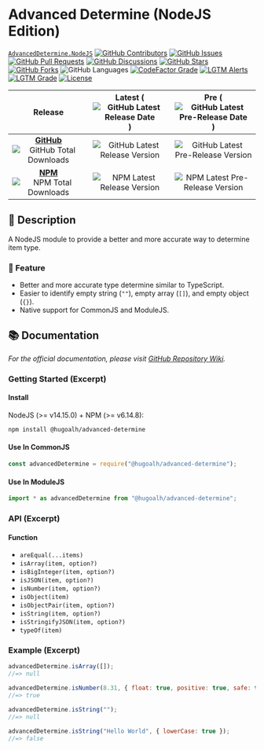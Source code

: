 # Advanced Determine (NodeJS Edition)

[`AdvancedDetermine.NodeJS`](https://github.com/hugoalh-studio/advanced-determine-nodejs)
[![GitHub Contributors](https://img.shields.io/github/contributors/hugoalh-studio/advanced-determine-nodejs?label=Contributors&logo=github&logoColor=ffffff&style=flat-square)](https://github.com/hugoalh-studio/advanced-determine-nodejs/graphs/contributors)
[![GitHub Issues](https://img.shields.io/github/issues-raw/hugoalh-studio/advanced-determine-nodejs?label=Issues&logo=github&logoColor=ffffff&style=flat-square)](https://github.com/hugoalh-studio/advanced-determine-nodejs/issues)
[![GitHub Pull Requests](https://img.shields.io/github/issues-pr-raw/hugoalh-studio/advanced-determine-nodejs?label=Pull%20Requests&logo=github&logoColor=ffffff&style=flat-square)](https://github.com/hugoalh-studio/advanced-determine-nodejs/pulls)
[![GitHub Discussions](https://img.shields.io/github/discussions/hugoalh-studio/advanced-determine-nodejs?label=Discussions&logo=github&logoColor=ffffff&style=flat-square)](https://github.com/hugoalh-studio/advanced-determine-nodejs/discussions)
[![GitHub Stars](https://img.shields.io/github/stars/hugoalh-studio/advanced-determine-nodejs?label=Stars&logo=github&logoColor=ffffff&style=flat-square)](https://github.com/hugoalh-studio/advanced-determine-nodejs/stargazers)
[![GitHub Forks](https://img.shields.io/github/forks/hugoalh-studio/advanced-determine-nodejs?label=Forks&logo=github&logoColor=ffffff&style=flat-square)](https://github.com/hugoalh-studio/advanced-determine-nodejs/network/members)
![GitHub Languages](https://img.shields.io/github/languages/count/hugoalh-studio/advanced-determine-nodejs?label=Languages&logo=github&logoColor=ffffff&style=flat-square)
[![CodeFactor Grade](https://img.shields.io/codefactor/grade/github/hugoalh-studio/advanced-determine-nodejs?label=Grade&logo=codefactor&logoColor=ffffff&style=flat-square)](https://www.codefactor.io/repository/github/hugoalh-studio/advanced-determine-nodejs)
[![LGTM Alerts](https://img.shields.io/lgtm/alerts/g/hugoalh-studio/advanced-determine-nodejs?label=Alerts&logo=lgtm&logoColor=ffffff&style=flat-square)
![LGTM Grade](https://img.shields.io/lgtm/grade/javascript/g/hugoalh-studio/advanced-determine-nodejs?label=Grade&logo=lgtm&logoColor=ffffff&style=flat-square)](https://lgtm.com/projects/g/hugoalh-studio/advanced-determine-nodejs)
[![License](https://img.shields.io/static/v1?label=License&message=MIT&color=brightgreen&style=flat-square)](./LICENSE.md)

| **Release** | **Latest** (![GitHub Latest Release Date](https://img.shields.io/github/release-date/hugoalh-studio/advanced-determine-nodejs?label=%20&style=flat-square)) | **Pre** (![GitHub Latest Pre-Release Date](https://img.shields.io/github/release-date-pre/hugoalh-studio/advanced-determine-nodejs?label=%20&style=flat-square)) |
|:-:|:-:|:-:|
| [**GitHub**](https://github.com/hugoalh-studio/advanced-determine-nodejs/releases) ![GitHub Total Downloads](https://img.shields.io/github/downloads/hugoalh-studio/advanced-determine-nodejs/total?label=%20&style=flat-square) | ![GitHub Latest Release Version](https://img.shields.io/github/release/hugoalh-studio/advanced-determine-nodejs?sort=semver&label=%20&style=flat-square) | ![GitHub Latest Pre-Release Version](https://img.shields.io/github/release/hugoalh-studio/advanced-determine-nodejs?include_prereleases&sort=semver&label=%20&style=flat-square) |
| [**NPM**](https://www.npmjs.com/package/@hugoalh/advanced-determine) ![NPM Total Downloads](https://img.shields.io/npm/dt/@hugoalh/advanced-determine?label=%20&style=flat-square) | ![NPM Latest Release Version](https://img.shields.io/npm/v/@hugoalh/advanced-determine/latest?label=%20&style=flat-square) | ![NPM Latest Pre-Release Version](https://img.shields.io/npm/v/@hugoalh/advanced-determine/pre?label=%20&style=flat-square) |

## 📝 Description

A NodeJS module to provide a better and more accurate way to determine item type.

### 🌟 Feature

- Better and more accurate type determine similar to TypeScript.
- Easier to identify empty string (`""`), empty array (`[]`), and empty object (`{}`).
- Native support for CommonJS and ModuleJS.

## 📚 Documentation

*For the official documentation, please visit [GitHub Repository Wiki](https://github.com/hugoalh-studio/advanced-determine-nodejs/wiki).*

### Getting Started (Excerpt)

#### Install

NodeJS (>= v14.15.0) + NPM (>= v6.14.8):

```sh
npm install @hugoalh/advanced-determine
```

#### Use In CommonJS

```js
const advancedDetermine = require("@hugoalh/advanced-determine");
```

#### Use In ModuleJS

```js
import * as advancedDetermine from "@hugoalh/advanced-determine";
```

### API (Excerpt)

#### Function

- `areEqual(...items)`
- `isArray(item, option?)`
- `isBigInteger(item, option?)`
- `isJSON(item, option?)`
- `isNumber(item, option?)`
- `isObject(item)`
- `isObjectPair(item, option?)`
- `isString(item, option?)`
- `isStringifyJSON(item, option?)`
- `typeOf(item)`

### Example (Excerpt)

```js
advancedDetermine.isArray([]);
//=> null

advancedDetermine.isNumber(8.31, { float: true, positive: true, safe: true });
//=> true

advancedDetermine.isString("");
//=> null

advancedDetermine.isString("Hello World", { lowerCase: true });
//=> false
```
